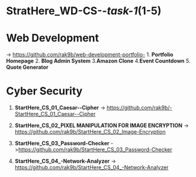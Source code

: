 # StratHere_WD-CS-_-task-1_(1-5)
# Web Development

   -> https://github.com/rak9b/web-development-portfolio-
       1. **Portfolio Homepage**
       2. **Blog Admin System**
       3.**Amazon Clone**
       4.**Event Countdown**
       5. **Quote Generator**

# Cyber Security
   1. **StartHere_CS_01_Caesar--Cipher**
     -> https://github.com/rak9b/-StartHere_CS_01_Caesar--Cipher

   2. **StartHere_CS_02_PIXEL MANIPULATION FOR IMAGE ENCRYPTION**
      -> https://github.com/rak9b/StartHere_CS_02_Image-Encryption

   3.  **StartHere_CS_03_Password-Checker**
      ->https://github.com/rak9b/StartHere_CS_03_Password-Checker

   4.  **StartHere_CS_04_-Network-Analyzer**
        -> https://github.com/rak9b/StartHere_CS_04_-Network-Analyzer 
